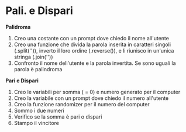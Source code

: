 Pali. e Dispari
===

**Palidroma**
1. Creo una costante con un prompt dove chiedo il nome all'utente
2. Creo una funzione che divida la parola inserita in caratteri singoli (.split('')), inverto il loro ordine (.reverse()), e li riunisco in un'unica stringa (.join(''))
3. Confronto il nome dell'utente e la parola invertita. Se sono uguali la parola è palindroma

**Pari e Dispari**
1. Creo le variabili per somma ( = 0) e numero generato per il computer
1. Creo la variabile con un prompt dove chiedo il numero all'utente
1. Creo la funzione randomizer per il numero del computer
1. Sommo i due numeri
1. Verifico se la somma è pari o dispari
1. Stampo il vincitore